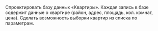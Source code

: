 Спроектировать базу данных «Квартиры».
Каждая запись в базе содержит данные о квартире (район, адрес, площадь, кол. комнат, цена).
Сделать возможность выборки квартир из списка по параметрам.
